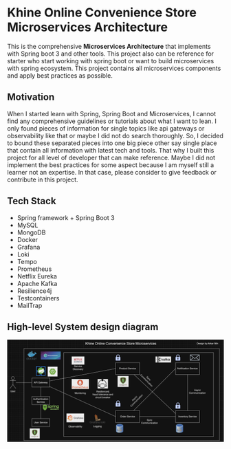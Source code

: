 # Khine Online Convenience Store Microservices Architecture

This is the comprehensive **Microservices Architecture** that implements with Spring boot 3 and other tools. This project also can be reference for starter who start working with spring boot or want to build microservices with spring ecosystem. This project contains all microservices components and apply best practices as possible.

## Motivation

When I started learn with Spring, Spring Boot and Microservices, I cannot find any comprehensive guidelines or tutorials about what I want to lean. I only found pieces of information for single topics like api gateways or observability like that or maybe I did not do search thoroughly. So, I decided to bound these separated pieces into one big piece other say single place that contain all information with latest tech and tools. That why I built this project for all level of developer that can make reference. Maybe I did not implement the best practices for some aspect because I am myself still a learner not an expertise. In that case, please consider to give feedback or contribute in this project.  

## Tech Stack

- Spring framework + Spring Boot 3
- MySQL 
- MongoDB
- Docker
- Grafana
- Loki
- Tempo
- Prometheus
- Netflix Eureka
- Apache Kafka
- Resilience4j
- Testcontainers
- MailTrap

## High-level System design diagram

![system design diagram](assets/system-design-diagram)
